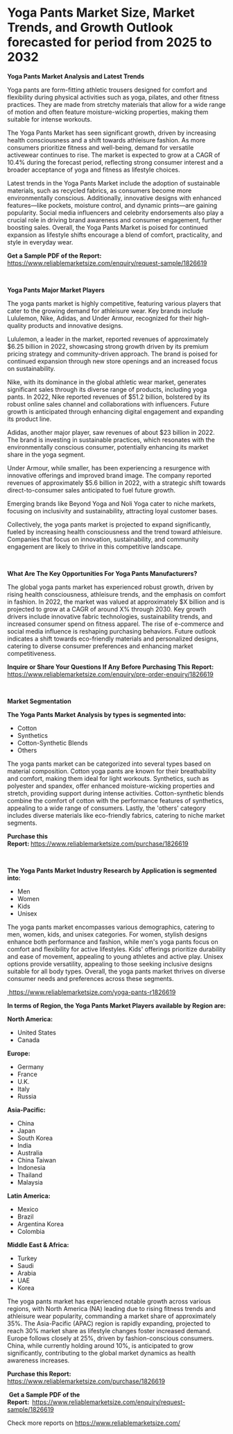 <p><h1>Yoga Pants Market Size, Market Trends, and Growth Outlook forecasted for period from 2025 to 2032</h1></p><p><strong>Yoga Pants Market Analysis and Latest Trends</strong></p>
<p><p>Yoga pants are form-fitting athletic trousers designed for comfort and flexibility during physical activities such as yoga, pilates, and other fitness practices. They are made from stretchy materials that allow for a wide range of motion and often feature moisture-wicking properties, making them suitable for intense workouts. </p><p>The Yoga Pants Market has seen significant growth, driven by increasing health consciousness and a shift towards athleisure fashion. As more consumers prioritize fitness and well-being, demand for versatile activewear continues to rise. The market is expected to grow at a CAGR of 10.4% during the forecast period, reflecting strong consumer interest and a broader acceptance of yoga and fitness as lifestyle choices.</p><p>Latest trends in the Yoga Pants Market include the adoption of sustainable materials, such as recycled fabrics, as consumers become more environmentally conscious. Additionally, innovative designs with enhanced features—like pockets, moisture control, and dynamic prints—are gaining popularity. Social media influencers and celebrity endorsements also play a crucial role in driving brand awareness and consumer engagement, further boosting sales. Overall, the Yoga Pants Market is poised for continued expansion as lifestyle shifts encourage a blend of comfort, practicality, and style in everyday wear.</p></p>
<p><strong>Get a Sample PDF of the Report:&nbsp;</strong> <a href="https://www.reliablemarketsize.com/enquiry/request-sample/1826619?utm_campaign=1872&utm_medium=2&utm_source=Github&utm_content=ia&utm_term=07022025&utm_id=yoga-pants">https://www.reliablemarketsize.com/enquiry/request-sample/1826619</a></p>
<p>&nbsp;</p>
<p><strong>Yoga Pants Major Market Players</strong></p>
<p><p>The yoga pants market is highly competitive, featuring various players that cater to the growing demand for athleisure wear. Key brands include Lululemon, Nike, Adidas, and Under Armour, recognized for their high-quality products and innovative designs.</p><p>Lululemon, a leader in the market, reported revenues of approximately $6.25 billion in 2022, showcasing strong growth driven by its premium pricing strategy and community-driven approach. The brand is poised for continued expansion through new store openings and an increased focus on sustainability.</p><p>Nike, with its dominance in the global athletic wear market, generates significant sales through its diverse range of products, including yoga pants. In 2022, Nike reported revenues of $51.2 billion, bolstered by its robust online sales channel and collaborations with influencers. Future growth is anticipated through enhancing digital engagement and expanding its product line.</p><p>Adidas, another major player, saw revenues of about $23 billion in 2022. The brand is investing in sustainable practices, which resonates with the environmentally conscious consumer, potentially enhancing its market share in the yoga segment.</p><p>Under Armour, while smaller, has been experiencing a resurgence with innovative offerings and improved brand image. The company reported revenues of approximately $5.6 billion in 2022, with a strategic shift towards direct-to-consumer sales anticipated to fuel future growth.</p><p>Emerging brands like Beyond Yoga and Noli Yoga cater to niche markets, focusing on inclusivity and sustainability, attracting loyal customer bases.</p><p>Collectively, the yoga pants market is projected to expand significantly, fueled by increasing health consciousness and the trend toward athleisure. Companies that focus on innovation, sustainability, and community engagement are likely to thrive in this competitive landscape.</p></p>
<p>&nbsp;</p>
<p><strong>What Are The Key Opportunities For Yoga Pants Manufacturers?</strong></p>
<p><p>The global yoga pants market has experienced robust growth, driven by rising health consciousness, athleisure trends, and the emphasis on comfort in fashion. In 2022, the market was valued at approximately $X billion and is projected to grow at a CAGR of around X% through 2030. Key growth drivers include innovative fabric technologies, sustainability trends, and increased consumer spend on fitness apparel. The rise of e-commerce and social media influence is reshaping purchasing behaviors. Future outlook indicates a shift towards eco-friendly materials and personalized designs, catering to diverse consumer preferences and enhancing market competitiveness.</p></p>
<p><strong>Inquire or Share Your Questions If Any Before Purchasing This Report:</strong> <a href="https://www.reliablemarketsize.com/enquiry/pre-order-enquiry/1826619?utm_campaign=1872&utm_medium=2&utm_source=Github&utm_content=ia&utm_term=07022025&utm_id=yoga-pants">https://www.reliablemarketsize.com/enquiry/pre-order-enquiry/1826619</a></p>
<p>&nbsp;</p>
<p><strong>Market Segmentation</strong></p>
<p><strong>The Yoga Pants Market Analysis by types is segmented into:</strong></p>
<p><ul><li>Cotton</li><li>Synthetics</li><li>Cotton-Synthetic Blends</li><li>Others</li></ul></p>
<p><p>The yoga pants market can be categorized into several types based on material composition. Cotton yoga pants are known for their breathability and comfort, making them ideal for light workouts. Synthetics, such as polyester and spandex, offer enhanced moisture-wicking properties and stretch, providing support during intense activities. Cotton-synthetic blends combine the comfort of cotton with the performance features of synthetics, appealing to a wide range of consumers. Lastly, the 'others' category includes diverse materials like eco-friendly fabrics, catering to niche market segments.</p></p>
<p><strong>Purchase this Report:&nbsp;</strong><a href="https://www.reliablemarketsize.com/purchase/1826619?utm_campaign=1872&utm_medium=2&utm_source=Github&utm_content=ia&utm_term=07022025&utm_id=yoga-pants">https://www.reliablemarketsize.com/purchase/1826619</a></p>
<p>&nbsp;</p>
<p><strong>The Yoga Pants Market Industry Research by Application is segmented into:</strong></p>
<p><ul><li>Men</li><li>Women</li><li>Kids</li><li>Unisex</li></ul></p>
<p><p>The yoga pants market encompasses various demographics, catering to men, women, kids, and unisex categories. For women, stylish designs enhance both performance and fashion, while men's yoga pants focus on comfort and flexibility for active lifestyles. Kids' offerings prioritize durability and ease of movement, appealing to young athletes and active play. Unisex options provide versatility, appealing to those seeking inclusive designs suitable for all body types. Overall, the yoga pants market thrives on diverse consumer needs and preferences across these segments.</p></p>
<p><a href="https://www.reliablemarketsize.com/yoga-pants-r1826619?utm_campaign=1872&utm_medium=2&utm_source=Github&utm_content=ia&utm_term=07022025&utm_id=yoga-pants">&nbsp;https://www.reliablemarketsize.com/yoga-pants-r1826619</a></p>
<p><strong>In terms of Region, the Yoga Pants Market Players available by Region are:</strong></p>
<p>
    <p> <strong> North America: </strong>
        <ul>
            <li>United States</li>
            <li>Canada</li>
        </ul>
        </p> 
    <p> <strong> Europe: </strong>
        <ul>
            <li>Germany</li>
            <li>France</li>
            <li>U.K.</li>
            <li>Italy</li>
            <li>Russia</li>
        </ul>
        </p> 
    <p> <strong> Asia-Pacific: </strong>
        <ul>
            <li>China</li>
            <li>Japan</li>
            <li>South Korea</li>
            <li>India</li>
            <li>Australia</li>
            <li>China Taiwan</li>
            <li>Indonesia</li>
            <li>Thailand</li>
            <li>Malaysia</li>
        </ul>
        </p> 
    <p> <strong> Latin America: </strong>
        <ul>
            <li>Mexico</li>
            <li>Brazil</li>
            <li>Argentina Korea</li>
            <li>Colombia</li>
        </ul>
        </p> 
    <p> <strong> Middle East & Africa: </strong>
        <ul>
            <li>Turkey</li>
            <li>Saudi</li>
            <li>Arabia</li>
            <li>UAE</li>
            <li>Korea</li>
        </ul>
    </p>
    </p>
<p><p>The yoga pants market has experienced notable growth across various regions, with North America (NA) leading due to rising fitness trends and athleisure wear popularity, commanding a market share of approximately 35%. The Asia-Pacific (APAC) region is rapidly expanding, projected to reach 30% market share as lifestyle changes foster increased demand. Europe follows closely at 25%, driven by fashion-conscious consumers. China, while currently holding around 10%, is anticipated to grow significantly, contributing to the global market dynamics as health awareness increases.</p></p>
<p><strong>Purchase this Report: </strong><a href="https://www.reliablemarketsize.com/purchase/1826619?utm_campaign=1872&utm_medium=2&utm_source=Github&utm_content=ia&utm_term=07022025&utm_id=yoga-pants">https://www.reliablemarketsize.com/purchase/1826619</a></p>
<p>&nbsp;<strong>Get a Sample PDF of the Report:&nbsp;&nbsp;</strong><a href="https://www.reliablemarketsize.com/enquiry/request-sample/1826619?utm_campaign=1872&utm_medium=2&utm_source=Github&utm_content=ia&utm_term=07022025&utm_id=yoga-pants">https://www.reliablemarketsize.com/enquiry/request-sample/1826619</a></p>
<p><strong></strong></p>
<p>Check more reports on <a href="https://www.reliablemarketsize.com/?utm_campaign=1872&utm_medium=2&utm_source=Github&utm_content=ia&utm_term=07022025&utm_id=yoga-pants">https://www.reliablemarketsize.com/</a></p>